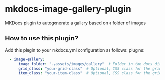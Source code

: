 # mkdocs-image-gallery-plugin
MKDocs plugin to autogenerate a gallery based on a folder of images

## How to use this plugin?

Add this plugin to your mkdocs.yml configuration as follows:
plugins:
``` yml
  - image-gallery:
      image_folder: "./assets/images/gallery"  # Folder in the docs directory containing images
      grid_class: "your-grid-class"  # Optional, CSS class for the grid container
      item_class: "your-item-class"  # Optional, CSS class for the grid items
```
